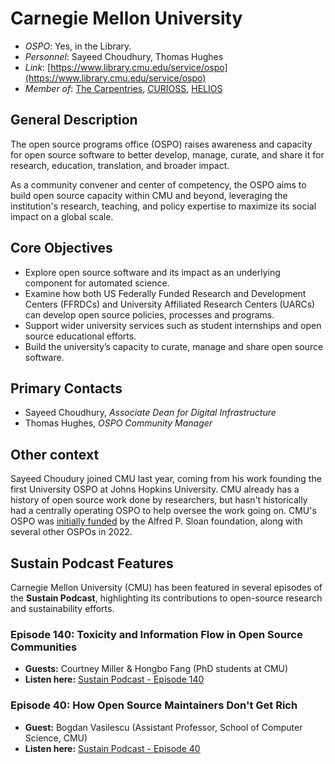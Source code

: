 # Carnegie Mellon University

- *OSPO*: Yes, in the Library.
- *Personnel*: Sayeed Choudhury, Thomas Hughes
- *Link*: [https://www.library.cmu.edu/service/ospo](https://www.library.cmu.edu/service/ospo)
- *Member of*: [The Carpentries](https://carpentries.org/members/), [CURIOSS](https://curioss.org/), [HELIOS](https://www.heliosopen.org/members)

## General Description

The open source programs office (OSPO) raises awareness and capacity for open source software to better develop, manage, curate, and share it for research, education, translation, and broader impact.

As a community convener and center of competency, the OSPO aims to build open source capacity within CMU and beyond, leveraging the institution's research, teaching, and policy expertise to maximize its social impact on a global scale.

## Core Objectives

- Explore open source software and its impact as an underlying component for automated science.
- Examine how both US Federally Funded Research and Development Centers (FFRDCs) and University Affiliated Research Centers (UARCs) can develop open source policies, processes and programs.
- Support wider university services such as student internships and open source educational efforts.
- Build the university’s capacity to curate, manage and share open source software.

## Primary Contacts

- Sayeed Choudhury, *Associate Dean for Digital Infrastructure*
- Thomas Hughes, *OSPO Community Manager*

## Other context

Sayeed Choudury joined CMU last year, coming from his work founding the first University OSPO at Johns Hopkins University. CMU already has a history of open source work done by researchers, but hasn't historically had a centrally operating OSPO to help oversee the work going on. CMU's OSPO was [initially funded](https://sloan.org/grant-detail/10077) by the Alfred P. Sloan foundation, along with several other OSPOs in 2022.

## Sustain Podcast Features

Carnegie Mellon University (CMU) has been featured in several episodes of the **Sustain Podcast**, highlighting its contributions to open-source research and sustainability efforts.  

### **Episode 140: Toxicity and Information Flow in Open Source Communities**  
- **Guests:** Courtney Miller & Hongbo Fang (PhD students at CMU)  
- **Listen here:** [Sustain Podcast - Episode 140](https://podcast.sustainoss.org/140)  

### **Episode 40: How Open Source Maintainers Don't Get Rich**  
- **Guest:** Bogdan Vasilescu (Assistant Professor, School of Computer Science, CMU)  
- **Listen here:** [Sustain Podcast - Episode 40](https://podcast.sustainoss.org/40)  
